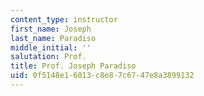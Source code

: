 ```yaml
---
content_type: instructor
first_name: Joseph
last_name: Paradiso
middle_initial: ''
salutation: Prof.
title: Prof. Joseph Paradiso
uid: 0f5148e1-6013-c8e8-7c67-47e8a3899132
---
```

